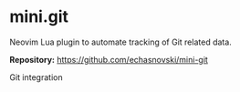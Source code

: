 # mini.git

Neovim Lua plugin to automate tracking of Git related data.

**Repository:** <https://github.com/echasnovski/mini-git>

Git integration

<!-- vim: set ft=markdown: -->